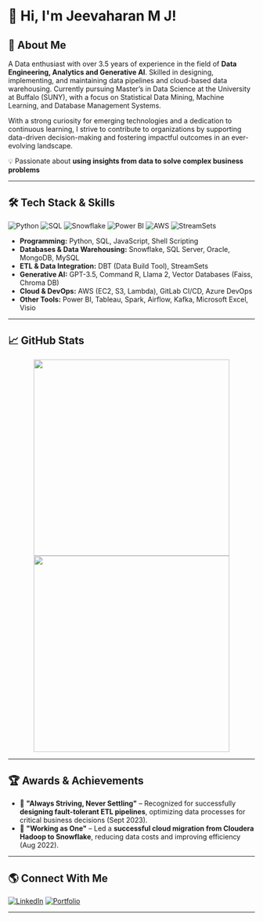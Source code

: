 # 👋 Hi, I'm Jeevaharan M J!

## 🚀 About Me
A Data enthusiast with over 3.5 years of experience in the field of **Data Engineering, Analytics and Generative AI**. Skilled in designing, implementing, and maintaining data pipelines and cloud-based data warehousing. Currently pursuing Master’s in Data Science at the University at Buffalo (SUNY), with a focus on Statistical Data Mining, Machine Learning, and Database Management Systems. 

With a strong curiosity for emerging technologies and a dedication to continuous learning, I strive to contribute to organizations by supporting data-driven decision-making and fostering impactful outcomes in an ever-evolving landscape.

💡 Passionate about **using insights from data to solve complex business problems**  

---

## 🛠 Tech Stack & Skills
![Python](https://img.shields.io/badge/Python-3776AB?style=for-the-badge&logo=python&logoColor=white)
![SQL](https://img.shields.io/badge/SQL-4479A1?style=for-the-badge&logo=mysql&logoColor=white)
![Snowflake](https://img.shields.io/badge/Snowflake-29B5E8?style=for-the-badge&logo=snowflake&logoColor=white)
![Power BI](https://img.shields.io/badge/PowerBI-F2C811?style=for-the-badge&logo=powerbi&logoColor=black)
![AWS](https://img.shields.io/badge/AWS-232F3E?style=for-the-badge&logo=amazonaws&logoColor=white)
![StreamSets](https://img.shields.io/badge/StreamSets-2196F3?style=for-the-badge&logo=streamsets&logoColor=white)

- **Programming:** Python, SQL, JavaScript, Shell Scripting  
- **Databases & Data Warehousing:** Snowflake, SQL Server, Oracle, MongoDB, MySQL
- **ETL & Data Integration:** DBT (Data Build Tool), StreamSets
- **Generative AI:** GPT-3.5, Command R, Llama 2, Vector Databases (Faiss, Chroma DB)
- **Cloud & DevOps:** AWS (EC2, S3, Lambda), GitLab CI/CD, Azure DevOps
- **Other Tools:** Power BI, Tableau, Spark, Airflow, Kafka, Microsoft Excel, Visio

---

## 📈 GitHub Stats
<p align="center">
  <img src="https://github-readme-stats.vercel.app/api?username=Jeevaharan&show_icons=true&theme=radical" width="400"/>
  <img src="https://github-readme-streak-stats.herokuapp.com/?user=Jeevaharan&theme=radical" width="400"/>
</p>

---

## 🏆 Awards & Achievements
- 🏅 **"Always Striving, Never Settling"** – Recognized for successfully **designing fault-tolerant ETL pipelines**, optimizing data processes for critical business decisions (Sept 2023).
- 🏅 **"Working as One"** – Led a **successful cloud migration from Cloudera Hadoop to Snowflake**, reducing data costs and improving efficiency (Aug 2022).

---

## 🌎 Connect With Me
[![LinkedIn](https://img.shields.io/badge/LinkedIn-blue?style=for-the-badge&logo=linkedin)](https://www.linkedin.com/in/jeevaharan-m-j-11a5b51a4/)
[![Portfolio](https://img.shields.io/badge/Portfolio-%23333?style=for-the-badge)](https://jeevaharan.github.io/Portfolio_website/)

---
